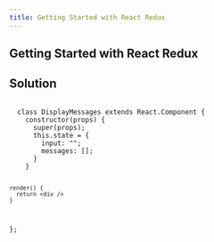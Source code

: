```yaml
---
title: Getting Started with React Redux
---
```

## Getting Started with React Redux
<h2>Solution</h2>

<code>
  class DisplayMessages extends React.Component {
    constructor(props) {
      super(props);
      this.state = {
        input: "";
        messages: [];
      }
    }
  
    render() {
      return <div />
    }
  };
</code>
